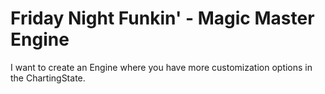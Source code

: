 # Friday Night Funkin' - Magic Master Engine
 I want to create an Engine where you have more customization options in the ChartingState.
